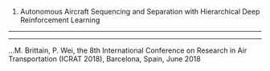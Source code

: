 1. Autonomous Aircraft Sequencing and Separation with Hierarchical Deep Reinforcement Learning
---
---

...M. Brittain, P. Wei, the 8th International Conference on Research in Air Transportation (ICRAT 2018), Barcelona, Spain, June 2018

